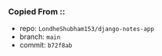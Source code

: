 ### Copied From ::
- repo: `LondheShubham153/django-notes-app`
- branch: `main`
- commit: `b72f8ab`
